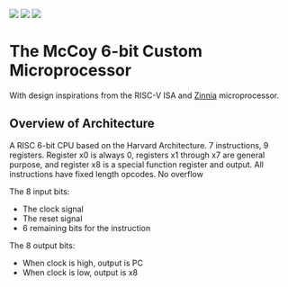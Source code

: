 ![](../../workflows/gds/badge.svg) ![](../../workflows/docs/badge.svg) ![](../../workflows/test/badge.svg)

# The McCoy 6-bit Custom Microprocessor 

With design inspirations from the RISC-V ISA and [Zinnia](https://github.com/cpldcpu/tinytapeout_mcpu5) microprocessor.


## Overview of Architecture

A RISC 6-bit CPU based on the Harvard Architecture. 7 instructions, 9 registers. Register x0 is always 0, registers x1 through x7 are general purpose, and register x8 is a special function register and output. All instructions have fixed length opcodes. No overflow 

The 8 input bits:
 - The clock signal
 - The reset signal
 - 6 remaining bits for the instruction

The 8 output bits:
 - When clock is high, output is PC
 - When clock is low, output is x8

